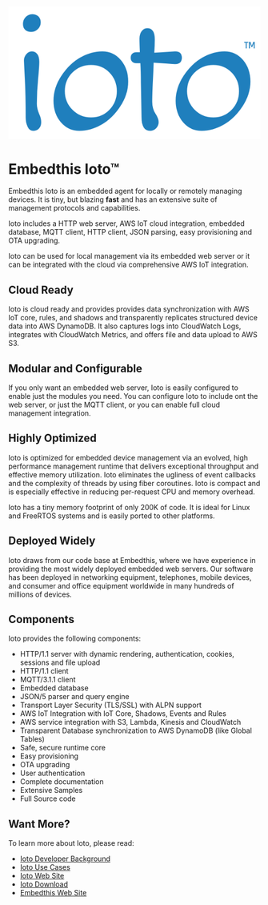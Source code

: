 
![Ioto](images/ioto-tm.png)

# Embedthis Ioto&trade;

Embedthis Ioto is an embedded agent for locally or remotely managing devices. It is tiny, but blazing **fast** and has an extensive suite of management protocols and capabilities.

Ioto includes a HTTP web server, AWS IoT cloud integration, embedded database, MQTT client, HTTP client, JSON parsing, easy provisioning and OTA upgrading.

Ioto can be used for local management via its embedded web server or it can be integrated with the cloud via comprehensive AWS IoT integration.

## Cloud Ready

Ioto is cloud ready and provides provides data synchronization with AWS IoT core, rules, and shadows and transparently replicates structured device data into AWS DynamoDB. It also captures logs into CloudWatch Logs, integrates with CloudWatch Metrics, and offers file and data upload to AWS S3.

## Modular and Configurable

If you only want an embedded web server, Ioto is easily configured to enable just the modules you need. You can configure Ioto to include ont the web server, or just the MQTT client, or you can enable full cloud management integration.

## Highly Optimized

Ioto is optimized for embedded device management via an evolved, high performance management runtime that delivers exceptional throughput and effective memory utilization. Ioto eliminates the ugliness of event callbacks and the complexity of threads by using fiber coroutines. Ioto is compact and is especially effective in reducing per-request CPU and memory overhead.

Ioto has a tiny memory footprint of only 200K of code. It is ideal for Linux and FreeRTOS systems and is easily ported to other platforms.

## Deployed Widely

Ioto draws from our code base at Embedthis, where we have experience in providing the most widely deployed embedded web servers. Our software has been deployed in networking equipment, telephones, mobile devices, and consumer and office equipment worldwide in many hundreds of millions of devices.

## Components

Ioto provides the following components:

* HTTP/1.1 server with dynamic rendering, authentication, cookies, sessions and file upload
* HTTP/1.1 client
* MQTT/3.1.1 client
* Embedded database
* JSON/5 parser and query engine
* Transport Layer Security (TLS/SSL) with ALPN support
* AWS IoT Integration with IoT Core, Shadows, Events and Rules
* AWS service integration with S3, Lambda, Kinesis and CloudWatch
* Transparent Database synchronization to AWS DynamoDB (like Global Tables)
* Safe, secure runtime core
* Easy provisioning
* OTA upgrading
* User authentication
* Complete documentation
* Extensive Samples
* Full Source code

## Want More?

To learn more about Ioto, please read:

* [Ioto Developer Background](user/background.md)
* [Ioto Use Cases](start/uses.md)
* [Ioto Web Site](https://www.embedthis.com/ioto/)
* [Ioto Download](https://admin.embedthis.com)
* [Embedthis Web Site](https://www.embedthis.com)
